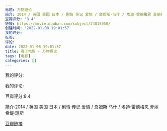 ```yaml
---
标题: 万物理论
简介: 2014 / 英国 美国 日本 / 剧情 传记 爱情 / 詹姆斯·马什 / 埃迪·雷德梅恩 菲丽希缇·琼斯
豆瓣评分: '8.4'
链接: https://movie.douban.com/subject/24815950/
创建时间: '2022-01-08 19:01:57'
我的评分:
标签:
评论:
date: 2022-01-08 19:01:57
title: 看了电影 - 万物理论
tags: [电影]
categories: []
---
```


我的评分:

我的评论:

豆瓣评分:8.4

简介:2014 / 英国 美国 日本 / 剧情 传记 爱情 / 詹姆斯·马什 / 埃迪·雷德梅恩 菲丽希缇·琼斯

[豆瓣链接](https://movie.douban.com/subject/24815950/)

